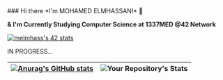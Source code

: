 <div style="width: 100%;displat: flex">
### Hi there *I'm MOHAMED ELMHASSANI* 👋

**& I'm Currently Studying Computer Science at 1337MED @42 Network**

[![melmhass's 42 stats](https://badge.mediaplus.ma/kettlebells/melmhass)](https://github.com/assanimed/1337_CURSUS_TRACK)
</div>

IN PROGRESS... 


| [![Anurag's GitHub stats](https://github-readme-stats.vercel.app/api?username=assanimed&show_icons=true&theme=radical)](https://github.com/anuraghazra/github-readme-stats) | ![Your Repository's Stats](https://github-readme-stats.vercel.app/api/top-langs/?username=assanimed&layout=compact&theme=radical) |
|:-:|:-:|


<!--
**assanimed/assanimed** is a ✨ _special_ ✨ repository because its `README.md` (this file) appears on your GitHub profile.

Here are some ideas to get you started:

- 🔭 I’m currently working on ...
- 🌱 I’m currently learning ...
- 👯 I’m looking to collaborate on ...
- 🤔 I’m looking for help with ...
- 💬 Ask me about ...
- 📫 How to reach me: ...
- 😄 Pronouns: ...
- ⚡ Fun fact: ...
-->
